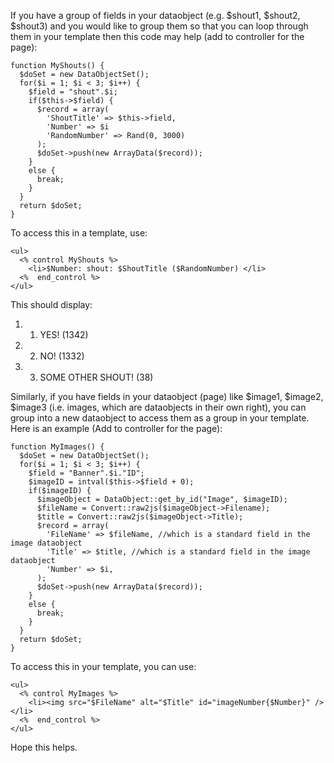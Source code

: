 If you have a group of fields in your dataobject (e.g. $shout1, $shout2, $shout3) and you would like to group them so that you can loop through them in your template then this code may help (add to controller for the page):

~~~ {php}
function MyShouts() {
  $doSet = new DataObjectSet();
  for($i = 1; $i < 3; $i++) {
    $field = "shout".$i;
    if($this->$field) {
      $record = array(
        'ShoutTitle' => $this->field,
        'Number' => $i
        'RandomNumber' => Rand(0, 3000)
      );
      $doSet->push(new ArrayData($record));
    }
    else {
      break;
    }
  }
  return $doSet;
}
~~~

To access this in a template, use: 

~~~ {html}
<ul>
  <% control MyShouts %>
    <li>$Number: shout: $ShoutTitle ($RandomNumber) </li>
  <%  end_control %>
</ul>
~~~

This should display:

1.  1. YES! (1342)
2.  2. NO! (1332)
3.  3. SOME OTHER SHOUT! (38)


Similarly, if you have fields in your dataobject (page) like $image1, $image2, $image3 (i.e. images, which are dataobjects in their own right), you can group into a new dataobject to access them as a group in your template.  Here is an example (Add to controller for the page):

~~~ {php}
function MyImages() {
  $doSet = new DataObjectSet();
  for($i = 1; $i < 3; $i++) {
    $field = "Banner".$i."ID";
    $imageID = intval($this->$field + 0);
    if($imageID) {
      $imageObject = DataObject::get_by_id("Image", $imageID);
      $fileName = Convert::raw2js($imageObject->Filename);
      $title = Convert::raw2js($imageObject->Title);
      $record = array(
        'FileName' => $fileName, //which is a standard field in the image dataobject
        'Title' => $title, //which is a standard field in the image dataobject
        'Number' => $i,
      );
      $doSet->push(new ArrayData($record));
    }
    else {
      break;
    }
  }
  return $doSet;
}

~~~

To access this in your template, you can use:

~~~ {html}
<ul>
  <% control MyImages %>
    <li><img src="$FileName" alt="$Title" id="imageNumber{$Number}" /></li>
  <%  end_control %>
</ul>
~~~

Hope this helps.




